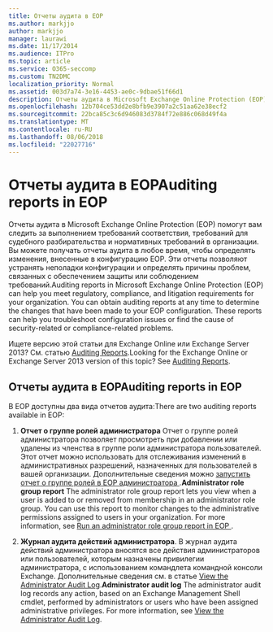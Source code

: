```yaml
---
title: Отчеты аудита в EOP
ms.author: markjjo
author: markjjo
manager: laurawi
ms.date: 11/17/2014
ms.audience: ITPro
ms.topic: article
ms.service: O365-seccomp
ms.custom: TN2DMC
localization_priority: Normal
ms.assetid: 003d7a74-3e16-4453-ae0c-9dbae51f66d1
description: Отчеты аудита в Microsoft Exchange Online Protection (EOP) помогут вам следить за выполнением требований соответствия, требований для судебного разбирательства и нормативных требований в организации. Вы можете получать отчеты аудита в любое время, чтобы определять изменения, внесенные в конфигурацию EOP. Эти отчеты позволяют устранять неполадки конфигурации и определять причины проблем, связанных с обеспечением защиты или соблюдением требований.
ms.openlocfilehash: 12b704ce53dd2e8bfb9e3907a2c51aa62e38ecf2
ms.sourcegitcommit: 22bca85c3c6d946083d3784f72e886c068d49f4a
ms.translationtype: MT
ms.contentlocale: ru-RU
ms.lasthandoff: 08/06/2018
ms.locfileid: "22027716"
---
```

# <a name="auditing-reports-in-eop"></a><span data-ttu-id="d71ad-105">Отчеты аудита в EOP</span><span class="sxs-lookup"><span data-stu-id="d71ad-105">Auditing reports in EOP</span></span>

<span data-ttu-id="d71ad-p102">Отчеты аудита в Microsoft Exchange Online Protection (EOP) помогут вам следить за выполнением требований соответствия, требований для судебного разбирательства и нормативных требований в организации. Вы можете получать отчеты аудита в любое время, чтобы определять изменения, внесенные в конфигурацию EOP. Эти отчеты позволяют устранять неполадки конфигурации и определять причины проблем, связанных с обеспечением защиты или соблюдением требований.</span><span class="sxs-lookup"><span data-stu-id="d71ad-p102">Auditing reports in Microsoft Exchange Online Protection (EOP) can help you meet regulatory, compliance, and litigation requirements for your organization. You can obtain auditing reports at any time to determine the changes that have been made to your EOP configuration. These reports can help you troubleshoot configuration issues or find the cause of security-related or compliance-related problems.</span></span>
  
<span data-ttu-id="d71ad-p103">Ищете версию этой статьи для Exchange Online или Exchange Server 2013? См. статью [Auditing Reports](http://technet.microsoft.com/library/2b3e1529-1677-4564-be0b-ce22757ddc0d.aspx).</span><span class="sxs-lookup"><span data-stu-id="d71ad-p103">Looking for the Exchange Online or Exchange Server 2013 version of this topic? See [Auditing Reports](http://technet.microsoft.com/library/2b3e1529-1677-4564-be0b-ce22757ddc0d.aspx).</span></span>
  
## <a name="auditing-reports-in-eop"></a><span data-ttu-id="d71ad-111">Отчеты аудита в EOP</span><span class="sxs-lookup"><span data-stu-id="d71ad-111">Auditing reports in EOP</span></span>

<span data-ttu-id="d71ad-112">В EOP доступны два вида отчетов аудита:</span><span class="sxs-lookup"><span data-stu-id="d71ad-112">There are two auditing reports available in EOP:</span></span>
  
1. <span data-ttu-id="d71ad-p104">**Отчет о группе ролей администратора** Отчет о группе ролей администратора позволяет просмотреть при добавлении или удалены из членства в группе роли администратора пользователей. Этот отчет можно использовать для отслеживания изменений в административных разрешений, назначенных для пользователей в вашей организации. Дополнительные сведения можно [запустить отчет о группе ролей в EOP администратора ](run-an-administrator-role-group-report-in-eop-eop.md).</span><span class="sxs-lookup"><span data-stu-id="d71ad-p104">**Administrator role group report** The administrator role group report lets you view when a user is added to or removed from membership in an administrator role group. You can use this report to monitor changes to the administrative permissions assigned to users in your organization. For more information, see [Run an administrator role group report in EOP ](run-an-administrator-role-group-report-in-eop-eop.md).</span></span>
    
2. <span data-ttu-id="d71ad-p105">**Журнал аудита действий администратора**. В журнал аудита действий администратора вносятся все действия администраторов или пользователей, которым назначены привилегии администратора, с использованием командлета командной консоли Exchange. Дополнительные сведения см. в статье [View the Administrator Audit Log](http://technet.microsoft.com/library/5c62072a-556d-4fea-9973-d668c6b9fd57.aspx).</span><span class="sxs-lookup"><span data-stu-id="d71ad-p105">**Administrator audit log** The administrator audit log records any action, based on an Exchange Management Shell cmdlet, performed by administrators or users who have been assigned administrative privileges. For more information, see [View the Administrator Audit Log](http://technet.microsoft.com/library/5c62072a-556d-4fea-9973-d668c6b9fd57.aspx).</span></span>
    

